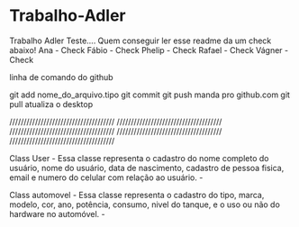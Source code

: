 # Trabalho-Adler
Trabalho Adler 
Teste....
Quem conseguir ler esse readme da um check abaixo!
Ana - Check
Fábio - Check
Phelip - Check
Rafael - Check
Vágner - Check

linha de comando do github

git add nome_do_arquivo.tipo
git commit
git push manda pro github.com
git pull atualiza o desktop

/////////////////////////////////////
/////////////////////////////////////
/////////////////////////////////////
/////////////////////////////////////
/////////////////////////////////////

Class User -
Essa classe representa o cadastro do nome completo do usuário, nome do usuário, data de nascimento, cadastro de pessoa fisica, email e numero do celular com relação ao usuário. -

Class automovel -
Essa classe representa o cadastro do tipo, marca, modelo, cor, ano, potência, consumo, nivel do tanque, e o uso ou não do hardware no automóvel. -
